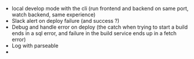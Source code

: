 - local develop mode with the cli (run frontend and backend on same port, watch backend, same experience)
- Slack alert on deploy failure (and success ?)
- Debug and handle error on deploy (the catch when trying to start a build ends in a sql error, and failure in the build service ends up in a fetch error)
- Log with parseable
- 
